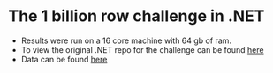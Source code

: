 # The 1 billion row challenge in .NET
- Results were run on a 16 core machine with 64 gb of ram.
- To view the original .NET repo for the challenge can be found [here](https://github.com/nietras/1brc.cs)
- Data can be found [here](https://huggingface.co/datasets/nietras/1brc.data)
